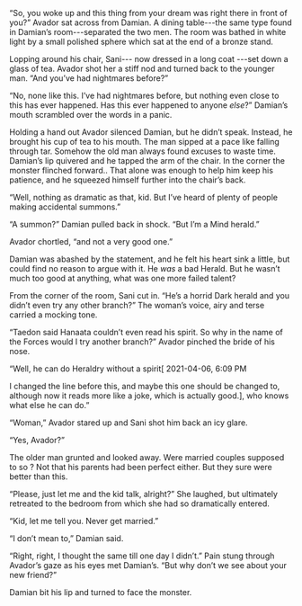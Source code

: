 “So, you woke up and this thing from your dream was right there in front of you?” Avador sat across from Damian. A dining table---the same type found in Damian’s room---separated the two men. The room was bathed in white light by a small polished sphere which sat at the end of a bronze stand.

Lopping around his chair, Sani--- now dressed in a long coat ---set down a glass of tea. Avador shot her a stiff nod and turned back to the younger man. “And you’ve had nightmares before?” 

“No, none like this. I’ve had nightmares before, but nothing even close to this has ever happened. Has this ever happened to anyone *else*?” Damian’s mouth scrambled over the words in a panic. 

Holding a hand out Avador silenced Damian, but he didn’t speak. Instead, he brought his cup of tea to his mouth. The man sipped at a pace like falling through tar. Somehow the old man always found excuses to waste time. Damian’s lip quivered and he tapped the arm of the chair. In the corner the monster flinched forward.. That alone was enough to help him keep his patience, and he squeezed himself further into the chair’s back.

“Well, nothing as dramatic as that, kid. But I’ve heard of plenty of people making accidental summons.” 

“A summon?” Damian pulled back in shock. “But I’m a Mind herald.” 

Avador chortled, “and not a very good one.” 

Damian was abashed by the statement, and he felt his heart sink a little, but could find no reason to argue with it. He *was* a bad Herald. But he wasn’t much too good at anything, what was one more failed talent?

From the corner of the room, Sani cut in. “He’s a horrid Dark herald and you didn’t even try any other branch?” The woman’s voice, airy and terse carried a mocking tone. 

“Taedon said Hanaata couldn’t even read his spirit. So why in the name of the Forces would I try another branch?” Avador pinched the bride of his nose. 

“Well, he can do Heraldry without a spirit\[ 2021-04-06, 6:09 PM

I changed the line before this, and maybe this one should be changed to, although now it reads more like a joke, which is actually good.\], who knows what else he can do.” 

“Woman,” Avador stared up and Sani shot him back an icy glare.

“Yes, Avador?” 

The older man grunted and looked away. Were married couples supposed to so ? Not that his parents had been perfect either. But they sure were better than this.

“Please, just let me and the kid talk, alright?”  She laughed, but ultimately retreated to the bedroom from which she had so dramatically entered. 

“Kid, let me tell you. Never get married.”  

“I don’t mean to,” Damian said.

“Right, right, I thought the same till one day I didn’t.” Pain stung through Avador’s gaze as his eyes met Damian’s. “But why don’t we see about your new friend?”

Damian bit his lip and turned to face the monster.